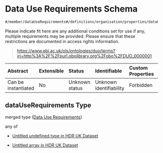 # Data Use Requirements Schema

```txt
#/member/dataUseRequirements#/definitions/organisation/properties/dataUseRequirements
```

Please indicate fit here are any additional conditions set for use if any, multiple requirements may be provided. Please ensure that these restrictions are documented in access rights information.

> <https://www.ebi.ac.uk/ols/ontologies/duo/terms?iri=http%3A%2F%2Fpurl.obolibrary.org%2Fobo%2FDUO_0000001>

| Abstract            | Extensible | Status         | Identifiable            | Custom Properties | Additional Properties | Access Restrictions | Defined In                                                                                        |
| :------------------ | :--------- | :------------- | :---------------------- | :---------------- | :-------------------- | :------------------ | :------------------------------------------------------------------------------------------------ |
| Can be instantiated | No         | Unknown status | Unknown identifiability | Forbidden         | Allowed               | none                | [dataset.schema.json*](../../../schema/dataset/latest/dataset.schema.json "open original schema") |

## dataUseRequirements Type

merged type ([Data Use Requirements](dataset-definitions-organisation-metadata-properties-data-use-requirements.md))

any of

*   [Untitled undefined type in HDR UK Dataset](dataset-definitions-organisation-metadata-properties-data-use-requirements-anyof-0.md "check type definition")

*   [Untitled array in HDR UK Dataset](dataset-definitions-organisation-metadata-properties-data-use-requirements-anyof-1.md "check type definition")
